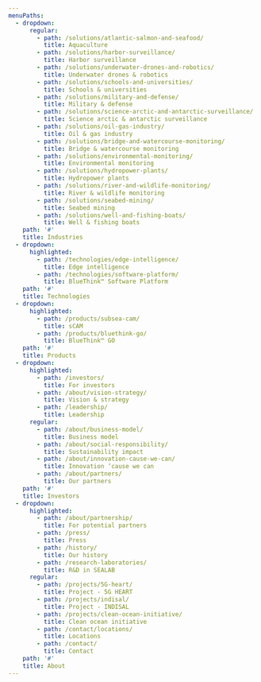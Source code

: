 ```yaml
---
menuPaths:
  - dropdown:
      regular:
        - path: /solutions/atlantic-salmon-and-seafood/
          title: Aquaculture
        - path: /solutions/harbor-surveillance/
          title: Harbor surveillance
        - path: /solutions/underwater-drones-and-robotics/
          title: Underwater drones & robotics
        - path: /solutions/schools-and-universities/
          title: Schools & universities
        - path: /solutions/military-and-defense/
          title: Military & defense
        - path: /solutions/science-arctic-and-antarctic-surveillance/
          title: Science arctic & antarctic surveillance
        - path: /solutions/oil-gas-industry/
          title: Oil & gas industry
        - path: /solutions/bridge-and-watercourse-monitoring/
          title: Bridge & watercourse monitoring
        - path: /solutions/environmental-monitoring/
          title: Environmental monitoring
        - path: /solutions/hydropower-plants/
          title: Hydropower plants
        - path: /solutions/river-and-wildlife-monitoring/
          title: River & wildlife monitoring
        - path: /solutions/seabed-mining/
          title: Seabed mining
        - path: /solutions/well-and-fishing-boats/
          title: Well & fishing boats
    path: '#'
    title: Industries
  - dropdown:
      highlighted:
        - path: /technologies/edge-intelligence/
          title: Edge intelligence
        - path: /technologies/software-platform/
          title: BlueThink™ Software Platform
    path: '#'
    title: Technologies
  - dropdown:
      highlighted:
        - path: /products/subsea-cam/
          title: sCAM
        - path: /products/bluethink-go/
          title: BlueThink™ GO
    path: '#'
    title: Products
  - dropdown:
      highlighted:
        - path: /investors/
          title: For investors
        - path: /about/vision-strategy/
          title: Vision & strategy
        - path: /leadership/
          title: Leadership
      regular:
        - path: /about/business-model/
          title: Business model
        - path: /about/social-responsibility/
          title: Sustainability impact
        - path: /about/innovation-cause-we-can/
          title: Innovation ‘cause we can
        - path: /about/partners/
          title: Our partners
    path: '#'
    title: Investors
  - dropdown:
      highlighted:
        - path: /about/partnership/
          title: For potential partners
        - path: /press/
          title: Press
        - path: /history/
          title: Our history
        - path: /research-laboratories/
          title: R&D in SEALAB
      regular:
        - path: /projects/5G-heart/
          title: Project - 5G HEART
        - path: /projects/indisal/
          title: Project - INDISAL
        - path: /projects/clean-ocean-initiative/
          title: Clean ocean initiative
        - path: /contact/locations/
          title: Locations
        - path: /contact/
          title: Contact
    path: '#'
    title: About
---
```


